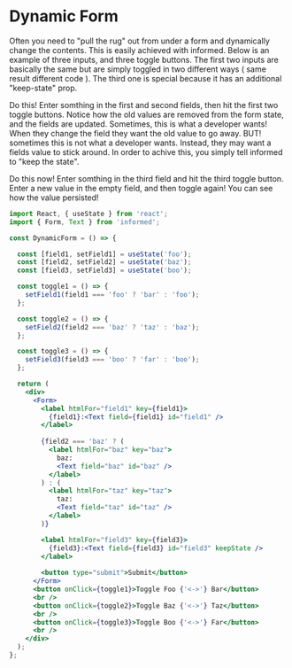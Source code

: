 # Dynamic Form

Often you need to "pull the rug" out from under a form and dynamically change
the contents. This is easily achieved with informed. Below is an example of three
inputs, and three toggle buttons. The first two inputs are basically the same but are
simply toggled in two different ways ( same result different code ). The third one
is special because it has an additional "keep-state" prop. 

Do this! Enter somthing in the first and second fields, then hit the first two toggle buttons.
Notice how the old values are removed from the form state, and the fields are updated. Sometimes,
this is what a developer wants! When they change the field they want the old value to go away. BUT! 
sometimes this is not what a developer wants. Instead, they may want a fields value to stick around.
In order to achive this, you simply tell informed to "keep the state". 

Do this now! Enter somthing in the third field and hit the third toggle button. Enter a new value in the empty field, 
and then toggle again! You can see how the value persisted!

<!-- STORY -->

```jsx
import React, { useState } from 'react';
import { Form, Text } from 'informed';

const DynamicForm = () => {

  const [field1, setField1] = useState('foo');
  const [field2, setField2] = useState('baz');
  const [field3, setField3] = useState('boo');

  const toggle1 = () => {
    setField1(field1 === 'foo' ? 'bar' : 'foo');
  };

  const toggle2 = () => {
    setField2(field2 === 'baz' ? 'taz' : 'baz');
  };

  const toggle3 = () => {
    setField3(field3 === 'boo' ? 'far' : 'boo');
  };

  return (
    <div>
      <Form>
        <label htmlFor="field1" key={field1}>
          {field1}:<Text field={field1} id="field1" />
        </label>
       
        {field2 === 'baz' ? (
          <label htmlFor="baz" key="baz">
            baz:
            <Text field="baz" id="baz" />
          </label>
        ) : (
          <label htmlFor="taz" key="taz">
            taz:
            <Text field="taz" id="taz" />
          </label>
        )}

        <label htmlFor="field3" key={field3}>
          {field3}:<Text field={field3} id="field3" keepState />
        </label>
      
        <button type="submit">Submit</button>
      </Form>
      <button onClick={toggle1}>Toggle Foo {'<->'} Bar</button>
      <br />
      <button onClick={toggle2}>Toggle Baz {'<->'} Taz</button>
      <br />
      <button onClick={toggle3}>Toggle Boo {'<->'} Far</button>
      <br />
    </div>
  );
};

```
